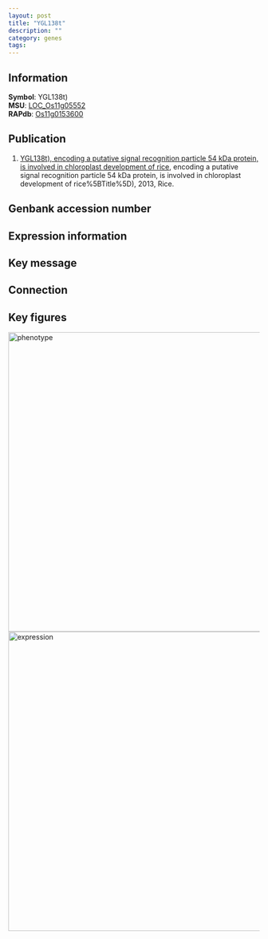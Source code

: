 ```yaml
---
layout: post
title: "YGL138t"
description: ""
category: genes
tags: 
---
```


## Information
__Symbol__: YGL138t)  
__MSU__: [LOC_Os11g05552](http://rice.plantbiology.msu.edu/cgi-bin/ORF_infopage.cgi?orf=LOC_Os11g05552)  
__RAPdb__: [Os11g0153600](http://rapdb.dna.affrc.go.jp/viewer/gbrowse_details/irgsp1?name=Os11g0153600)  

## Publication
1. [YGL138t), encoding a putative signal recognition particle 54 kDa protein, is involved in chloroplast development of rice](http://www.ncbi.nlm.nih.gov/pubmed?term=YGL138t), encoding a putative signal recognition particle 54 kDa protein, is involved in chloroplast development of rice%5BTitle%5D), 2013, Rice.

## Genbank accession number

## Expression information

## Key message

## Connection

## Key figures
<img src="http://ricencode.github.io/images/YGL138t.pheno.png" alt="phenotype"  style="width: 600px;"/>

<img src="http://ricencode.github.io/images/YGL138t.exp.png" alt="expression"  style="width: 600px;"/>


